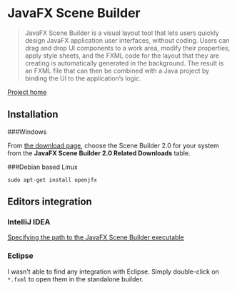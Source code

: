 # JavaFX Scene Builder

> JavaFX Scene Builder is a visual layout tool that lets users quickly design
> JavaFX application user interfaces, without coding. Users can drag and drop
> UI components to a work area, modify their properties, apply style sheets,
> and the FXML code for the layout that they are creating is automatically
> generated in the background. The result is an FXML file that can then be
> combined with a Java project by binding the UI to the application’s logic.

[Project home][jfxsb]

## Installation

###Windows

From [the download page][jfxsb-download], choose the Scene Builder 2.0 for
your system from the **JavaFX Scene Builder 2.0 Related Downloads** table.

###Debian based Linux

    sudo apt-get install openjfx

## Editors integration

### IntelliJ IDEA

[Specifying the path to the JavaFX Scene Builder executable][inellij-jfxsb]

### Eclipse

I wasn't able to find any integration with Eclipse. Simply double-click on
`*.fxml` to open them in the standalone builder.


[jfxsb]: http://www.oracle.com/technetwork/java/javase/downloads/javafxscenebuilder-info-2157684.html
[jfxsb-download]: http://www.oracle.com/technetwork/java/javase/downloads/javafxscenebuilder-1x-archive-2199384.html
[inellij-jfxsb]: https://www.jetbrains.com/help/idea/2016.2/preparing-for-javafx-application-development.html#d452271e165
